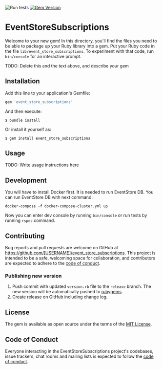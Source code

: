 ![Run tests](https://github.com/yousty/event_store_client/workflows/Run%20tests/badge.svg?branch=master&event=push)
[![Gem Version](https://badge.fury.io/rb/event_store_client.svg)](https://badge.fury.io/rb/event_store_client)

# EventStoreSubscriptions

Welcome to your new gem! In this directory, you'll find the files you need to be able to package up your Ruby library into a gem. Put your Ruby code in the file `lib/event_store_subscriptions`. To experiment with that code, run `bin/console` for an interactive prompt.

TODO: Delete this and the text above, and describe your gem

## Installation

Add this line to your application's Gemfile:

```ruby
gem 'event_store_subscriptions'
```

And then execute:

    $ bundle install

Or install it yourself as:

    $ gem install event_store_subscriptions

## Usage

TODO: Write usage instructions here

## Development

You will have to install Docker first. It is needed to run EventStore DB. You can run EventStore DB with next command:

```shell
docker-compose -f docker-compose-cluster.yml up
```

Now you can enter dev console by running `bin/console` or run tests by running `rspec` command.

## Contributing

Bug reports and pull requests are welcome on GitHub at https://github.com/[USERNAME]/event_store_subscriptions. This project is intended to be a safe, welcoming space for collaboration, and contributors are expected to adhere to the [code of conduct](https://github.com/[USERNAME]/event_store_subscriptions/blob/master/CODE_OF_CONDUCT.md).

### Publishing new version

1. Push commit with updated `version.rb` file to the `release` branch. The new version will be automatically pushed to [rubygems](https://rubygems.org).
2. Create release on GitHub including change log.

## License

The gem is available as open source under the terms of the [MIT License](https://opensource.org/licenses/MIT).

## Code of Conduct

Everyone interacting in the EventStoreSubscriptions project's codebases, issue trackers, chat rooms and mailing lists is expected to follow the [code of conduct](https://github.com/[USERNAME]/event_store_subscriptions/blob/master/CODE_OF_CONDUCT.md).
